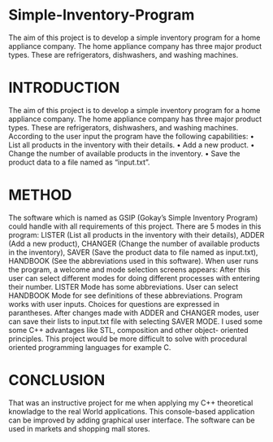 # Simple-Inventory-Program
The aim of this project is to develop a simple inventory program for a home appliance company. The home appliance company has three major product types. These are refrigerators, dishwashers, and washing machines.

# INTRODUCTION
The aim of this project is to develop a simple inventory program for a
home appliance company.
The home appliance company has three major product types. These are
refrigerators, dishwashers, and washing machines. According to the user input
the program have the following capabilities:
• List all products in the inventory with their details.
• Add a new product.
• Change the number of available products in the inventory.
• Save the product data to a file named as “input.txt”.
# METHOD
The software which is named as GSIP (Gokay’s Simple Inventory Program)
could handle with all requirements of this project. There are 5 modes in this
program:
LISTER (List all products in the inventory with their details),
ADDER (Add a new product),
CHANGER (Change the number of available products in the inventory),
SAVER (Save the product data to file named as input.txt),
HANDBOOK (See the abbreviations used in this software).
When user runs the program, a welcome and mode selection screens appears:
After this user can select different modes for doing different processes
with entering their number. LISTER Mode has some abbreviations. User can
select HANDBOOK Mode for see definitions of these abbreviations. Program
works with user inputs. Choices for questions are expressed in parantheses.
After changes made with ADDER and CHANGER modes, user can save their lists
to input.txt file with selecting SAVER MODE.
I used some some C++ advantages like STL, composition and other object-
oriented principles. This project would be more difficult to solve with procedural
oriented programming languages for example C.
# CONCLUSION
That was an instructive project for me when applying my C++ theoretical
knowladge to the real World applications. This console-based application can be
improved by adding graphical user interface. The software can be used in
markets and shopping mall stores.
